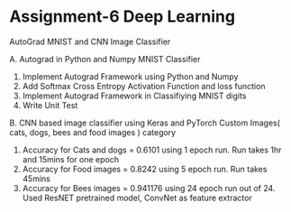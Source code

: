 # Assignment-6 Deep Learning

AutoGrad MNIST and CNN Image Classifier

A. Autograd in Python and Numpy MNIST Classifier 
1. Implement Autograd Framework using Python and Numpy
2. Add Softmax Cross Entropy Activation Function and loss function
3. Implement Autograd Framework in Classifiying MNIST digits
4. Write Unit Test

B. CNN based image classifier using Keras and PyTorch
Custom Images( cats, dogs, bees and food images ) category
1. Accuracy for Cats and dogs = 0.6101 using 1 epoch run. Run takes 1hr and 15mins for one epoch
2. Accuracy for Food images = 0.8242 using 5 epoch run. Run takes 45mins
3. Accuracy for Bees images = 0.941176 using 24 epoch run out of 24. Used ResNET pretrained model, ConvNet as feature extractor

